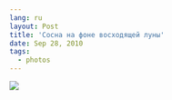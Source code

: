 ```yaml
---
lang: ru
layout: Post
title: 'Сосна на фоне восходящей луны'
date: Sep 28, 2010
tags:
  - photos
---
```


![](photo://2010-09-21_5D_9781_Artem_Sapegin)
